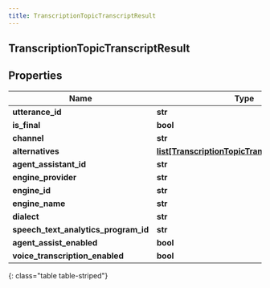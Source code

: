 ```yaml
---
title: TranscriptionTopicTranscriptResult
---
```

## TranscriptionTopicTranscriptResult

## Properties

|Name | Type | Description | Notes|
|------------ | ------------- | ------------- | -------------|
| **utterance_id** | **str** |  | [optional] |
| **is_final** | **bool** |  | [optional] |
| **channel** | **str** |  | [optional] |
| **alternatives** | [**list[TranscriptionTopicTranscriptAlternative]**](TranscriptionTopicTranscriptAlternative.html) |  | [optional] |
| **agent_assistant_id** | **str** |  | [optional] |
| **engine_provider** | **str** |  | [optional] |
| **engine_id** | **str** |  | [optional] |
| **engine_name** | **str** |  | [optional] |
| **dialect** | **str** |  | [optional] |
| **speech_text_analytics_program_id** | **str** |  | [optional] |
| **agent_assist_enabled** | **bool** |  | [optional] |
| **voice_transcription_enabled** | **bool** |  | [optional] |
{: class="table table-striped"}


